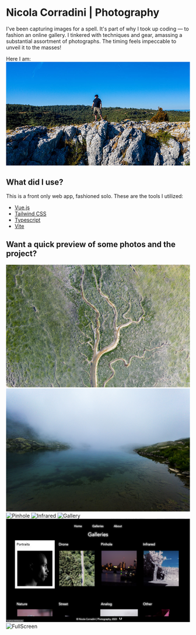 # Nicola Corradini | Photography

I've been capturing images for a spell. It's part of why I took up coding — to fashion an online gallery. I tinkered with techniques and gear, amassing a substantial assortment of photographs. The timing feels impeccable to unveil it to the masses!

Here I am:
![Me](./public/DJI_0970.jpg)

## What did I use?

This is a front only web app, fashioned solo. These are the tools I utilized:

- [Vue.js](https://vuejs.org)
- [Tailwind CSS](https://tailwindcss.com)
- [Typescript](https://www.typescriptlang.org)
- [Vite](https://vitejs.dev)

## Want a quick preview of some photos and the project?

![Drone](./public/preview/preview2.png)
![Mountain](./public/nature/nature12.jpg)
![Pinhole](./public/pinhole/pinhole10.jpg)
![Infrared](./public/infrared/infrared05.jpg)
![Gallery](./public/Screenshotgallery.png)
![Galleries](./public/Screenshotgalleries.png)
![FullScreen](./public/Screenshotfullscreen.png)
